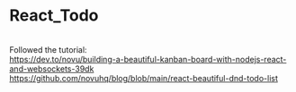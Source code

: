 # React_Todo

<br/> Followed the tutorial:
<br/>   https://dev.to/novu/building-a-beautiful-kanban-board-with-nodejs-react-and-websockets-39dk
<br/>   https://github.com/novuhq/blog/blob/main/react-beautiful-dnd-todo-list

